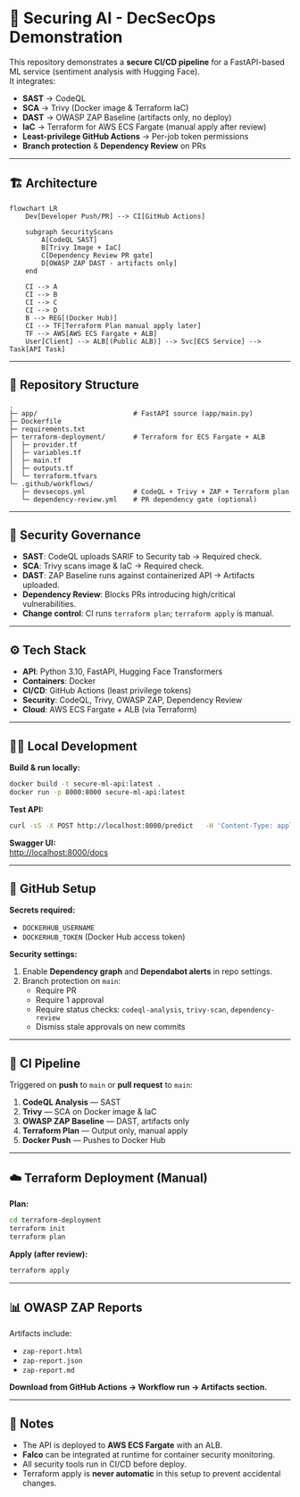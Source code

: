 # 🚀 Securing AI - DecSecOps Demonstration

This repository demonstrates a **secure CI/CD pipeline** for a FastAPI-based ML service (sentiment analysis with Hugging Face).  
It integrates:

- **SAST** → CodeQL  
- **SCA** → Trivy (Docker image & Terraform IaC)  
- **DAST** → OWASP ZAP Baseline (artifacts only, no deploy)  
- **IaC** → Terraform for AWS ECS Fargate (manual apply after review)  
- **Least-privilege GitHub Actions** → Per-job token permissions  
- **Branch protection** & **Dependency Review** on PRs

---

## 🏗️ Architecture

```mermaid
flowchart LR
    Dev[Developer Push/PR] --> CI[GitHub Actions]

    subgraph SecurityScans
        A[CodeQL SAST]
        B[Trivy Image + IaC]
        C[Dependency Review PR gate]
        D[OWASP ZAP DAST - artifacts only]
    end

    CI --> A
    CI --> B
    CI --> C
    CI --> D
    B --> REG[(Docker Hub)]
    CI --> TF[Terraform Plan manual apply later]
    TF --> AWS[AWS ECS Fargate + ALB]
    User[Client] --> ALB[(Public ALB)] --> Svc[ECS Service] --> Task[API Task]

```

---

## 📂 Repository Structure

```
.
├─ app/                        # FastAPI source (app/main.py)
├─ Dockerfile
├─ requirements.txt
├─ terraform-deployment/       # Terraform for ECS Fargate + ALB
│  ├─ provider.tf
│  ├─ variables.tf
│  ├─ main.tf
│  ├─ outputs.tf
│  └─ terraform.tfvars
└─ .github/workflows/
   ├─ devsecops.yml            # CodeQL + Trivy + ZAP + Terraform plan
   └─ dependency-review.yml    # PR dependency gate (optional)
```

---

## 🔐 Security Governance

- **SAST**: CodeQL uploads SARIF to Security tab → Required check.  
- **SCA**: Trivy scans image & IaC → Required check.  
- **DAST**: ZAP Baseline runs against containerized API → Artifacts uploaded.  
- **Dependency Review**: Blocks PRs introducing high/critical vulnerabilities.  
- **Change control**: CI runs `terraform plan`; `terraform apply` is manual.

---

## ⚙️ Tech Stack

- **API**: Python 3.10, FastAPI, Hugging Face Transformers  
- **Containers**: Docker  
- **CI/CD**: GitHub Actions (least privilege tokens)  
- **Security**: CodeQL, Trivy, OWASP ZAP, Dependency Review  
- **Cloud**: AWS ECS Fargate + ALB (via Terraform)

---

## 🧑‍💻 Local Development

**Build & run locally:**
```bash
docker build -t secure-ml-api:latest .
docker run -p 8000:8000 secure-ml-api:latest
```

**Test API:**
```bash
curl -sS -X POST http://localhost:8000/predict   -H 'Content-Type: application/json'   -d '{"text":"I love learning DevSecOps!"}'
```

**Swagger UI:**  
<http://localhost:8000/docs>

---

## 🔑 GitHub Setup

**Secrets required:**
- `DOCKERHUB_USERNAME`  
- `DOCKERHUB_TOKEN` (Docker Hub access token)

**Security settings:**
1. Enable **Dependency graph** and **Dependabot alerts** in repo settings.  
2. Branch protection on `main`:
   - Require PR
   - Require 1 approval
   - Require status checks: `codeql-analysis`, `trivy-scan`, `dependency-review`
   - Dismiss stale approvals on new commits

---

## 🔄 CI Pipeline

Triggered on **push** to `main` or **pull request** to `main`:

1. **CodeQL Analysis** — SAST  
2. **Trivy** — SCA on Docker image & IaC  
3. **OWASP ZAP Baseline** — DAST, artifacts only  
4. **Terraform Plan** — Output only, manual apply  
5. **Docker Push** — Pushes to Docker Hub

---

## ☁️ Terraform Deployment (Manual)

**Plan:**
```bash
cd terraform-deployment
terraform init
terraform plan
```

**Apply (after review):**
```bash
terraform apply
```

---

## 📊 OWASP ZAP Reports

Artifacts include:
- `zap-report.html`
- `zap-report.json`
- `zap-report.md`

**Download from GitHub Actions → Workflow run → Artifacts section.**

---

## 📌 Notes

- The API is deployed to **AWS ECS Fargate** with an ALB.  
- **Falco** can be integrated at runtime for container security monitoring.  
- All security tools run in CI/CD before deploy.  
- Terraform apply is **never automatic** in this setup to prevent accidental changes.
